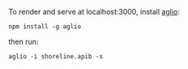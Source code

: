 To render and serve at localhost:3000, install 
[aglio](https://github.com/danielgtaylor/aglio):

```
npm install -g aglio
```

then run:

```
aglio -i shoreline.apib -s
```
